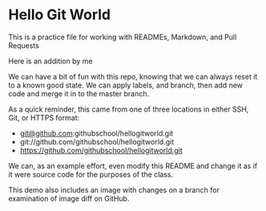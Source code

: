 # Hello Git World
This is a practice file for working with READMEs, Markdown, and Pull Requests

Here is an addition by me

We can have a bit of fun with this repo, knowing that we can always reset it to a known good state.  We can apply labels, and branch, then add new code and merge it in to the master branch.

As a quick reminder, this came from one of three locations in either SSH, Git, or HTTPS format:

* git@github.com:githubschool/hellogitworld.git
* git://github.com/githubschool/hellogitworld.git
* https://github.com/githubschool/hellogitworld.git

We can, as an example effort, even modify this README and change it as if it were source code for the purposes of the class.

This demo also includes an image with changes on a branch for examination of image diff on GitHub.
